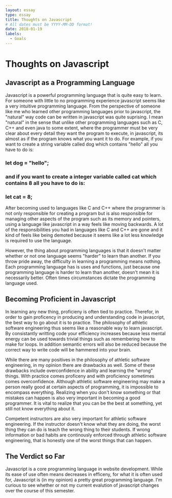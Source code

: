 ```yaml
---
layout: essay
type: essay
title: Thoughts on Javascript
# All dates must be YYYY-MM-DD format!
date: 2018-01-19
labels:
  - Goals
---
```


# Thoughts on Javascript

## Javascript as a Programming Language

  Javascript is a powerful programming language that is quite easy to learn. For someone with little to no programming experience javascript seems like a very intuitive programming language. From the perspective of someone like me who learned other programming languages prior to javascript, the "natural" way code can be written in javascript was quite suprising. I mean "natural" in the sense that unlike other programming languages such as C, C++ and even java to some extent, where the programmer must be very clear about every detail they want the program to execute, in javascript, its almost as if the program knows what you want it to do. For example, if you want to create a string variable called dog which contains "hello" all you have to do is:
  
### let dog = "hello";

### and if you want to create a integer variable called cat which contains 8 all you have to do is:

### let cat = 8;

  After becoming used to languages like C and C++ where the programmer is not only responsible for creating a program but is also responsible for managing other aspects of the program such as its memory and pointers, using a language like javascript in a way feels like moving backwards. A lot of the responsibilities you had in languages like C and C++ are gone and it kind of feels like being demoted because it seems like a lot less knowledge is required to use the language. 
  
  However, the thing about programming languages is that it doesn't matter whether or not one language seems "harder" to learn than another. If you throw pride away, the difficulty in learning a programming means nothing. Each programming language has is uses and functions, just because one programming language is harder to learn than another, doesn't mean it is necessarily better. Often times circumstances dictate the programming language used.   
  
  
## Becoming Proficient in Javascript

  In learning any new thing, proficieny is often tied to practice. Therefor, in order to gain proficency in producing and understanding code in javascript, the best way to go about it is to practice. The philosophy of athletic software engineering thus seems like a reasonable way to learn javascript. By consistantly writting code your efficiency increases because less mental energy can be used towards trivial things such as remembering how to make for loops. In addition semantic errors will also be reduced because the correct way to write code will be hammered into your brain. 
  
  While there are many positives in the philosophy of athletic software engineering, in my opinion there are drawbacks as well. Some of these drawbacks include overconfidence in ability and learning the "wrong" things. With practice comes proficeny and with proficiency sometimes comes overconfidence. Although athletic software engineering may make a person really good at certain aspects of programming, it is impossible to encompass everything. Realizing when you don't know something or that mistakes can happen is also very important in becoming a good programmer. It is vital to realize that you can be the best at something, yet still not know everything about it.      
  
  Competent instructors are also very important for athletic software engineering. If the instructor doesn't know what they are doing, the worst thing they can do is teach the wrong thing to their students. If wrong information or bad habits are continously enforced through athletic software engineering, that is honestly one of the worst things that can happen.
  
## The Verdict so Far
  Javascript is a core programming language in website development. While its ease of use often means decreases in efficeny, for what it is often used for, Javascript is (in my opinion) a pretty great programming language. I'm curious to see whether or not my current evalution of javascript changes over the course of this semester.
  
  
  
